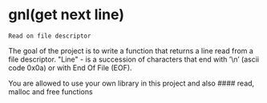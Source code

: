 # gnl(get next line)
    Read on file descriptor

The goal of the project is to write a function that returns a line read from a file descriptor.
"Line" - is a succession of characters that end with ’\n’ (ascii code
0x0a) or with End Of File (EOF).

You are allowed to use your own library in this project and also #### read, malloc and free functions
